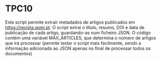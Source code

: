 # TPC10

Este script permite extrair metadados de artigos publicados em https://revista.spmi.pt. O script extrai o título, resumo, DOI e data de publicação de cada artigo, guardando-as num ficheiro JSON. O código contém uma variável MAX_ARTICLES, que determina o número de artigos que irá processar (permite testar o script mais facilmente, sendo a informação adicionada ao JSON apenas no final de processar todos os documentos)
